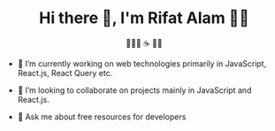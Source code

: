 <h1 align="center">Hi there 👋, I'm Rifat Alam 👦🏿</h1>
<p align="center">👨🏿‍💻 ☕ 🚴🏿‍</p>

- 🔭 I’m currently working on web technologies primarily in JavaScript, React.js, React Query etc.

- 👯 I’m looking to collaborate on projects mainly in JavaScript and React.js.

- 💬 Ask me about free resources for developers

<!--
**rrifat/rrifat** is a ✨ _special_ ✨ repository because its `README.md` (this file) appears on your GitHub profile.

Here are some ideas to get you started:

- 🌱 I’m currently learning ...
- 🤔 I’m looking for help with ...
- 📫 How to reach me: ...
- 😄 Pronouns: ...
- ⚡ Fun fact: ...
-->
